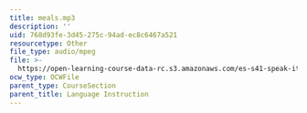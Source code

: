 ```yaml
---
title: meals.mp3
description: ''
uid: 768d93fe-3d45-275c-94ad-ec8c6467a521
resourcetype: Other
file_type: audio/mpeg
file: >-
  https://open-learning-course-data-rc.s3.amazonaws.com/es-s41-speak-italian-with-your-mouth-full-spring-2012/768d93fe3d45275c94adec8c6467a521_meals.mp3
ocw_type: OCWFile
parent_type: CourseSection
parent_title: Language Instruction
---
```

